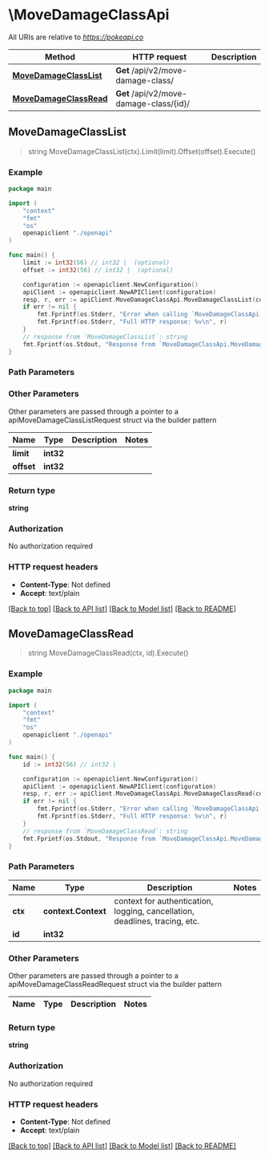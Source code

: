 # \MoveDamageClassApi

All URIs are relative to *https://pokeapi.co*

Method | HTTP request | Description
------------- | ------------- | -------------
[**MoveDamageClassList**](MoveDamageClassApi.md#MoveDamageClassList) | **Get** /api/v2/move-damage-class/ | 
[**MoveDamageClassRead**](MoveDamageClassApi.md#MoveDamageClassRead) | **Get** /api/v2/move-damage-class/{id}/ | 



## MoveDamageClassList

> string MoveDamageClassList(ctx).Limit(limit).Offset(offset).Execute()



### Example

```go
package main

import (
    "context"
    "fmt"
    "os"
    openapiclient "./openapi"
)

func main() {
    limit := int32(56) // int32 |  (optional)
    offset := int32(56) // int32 |  (optional)

    configuration := openapiclient.NewConfiguration()
    apiClient := openapiclient.NewAPIClient(configuration)
    resp, r, err := apiClient.MoveDamageClassApi.MoveDamageClassList(context.Background()).Limit(limit).Offset(offset).Execute()
    if err != nil {
        fmt.Fprintf(os.Stderr, "Error when calling `MoveDamageClassApi.MoveDamageClassList``: %v\n", err)
        fmt.Fprintf(os.Stderr, "Full HTTP response: %v\n", r)
    }
    // response from `MoveDamageClassList`: string
    fmt.Fprintf(os.Stdout, "Response from `MoveDamageClassApi.MoveDamageClassList`: %v\n", resp)
}
```

### Path Parameters



### Other Parameters

Other parameters are passed through a pointer to a apiMoveDamageClassListRequest struct via the builder pattern


Name | Type | Description  | Notes
------------- | ------------- | ------------- | -------------
 **limit** | **int32** |  | 
 **offset** | **int32** |  | 

### Return type

**string**

### Authorization

No authorization required

### HTTP request headers

- **Content-Type**: Not defined
- **Accept**: text/plain

[[Back to top]](#) [[Back to API list]](../README.md#documentation-for-api-endpoints)
[[Back to Model list]](../README.md#documentation-for-models)
[[Back to README]](../README.md)


## MoveDamageClassRead

> string MoveDamageClassRead(ctx, id).Execute()



### Example

```go
package main

import (
    "context"
    "fmt"
    "os"
    openapiclient "./openapi"
)

func main() {
    id := int32(56) // int32 | 

    configuration := openapiclient.NewConfiguration()
    apiClient := openapiclient.NewAPIClient(configuration)
    resp, r, err := apiClient.MoveDamageClassApi.MoveDamageClassRead(context.Background(), id).Execute()
    if err != nil {
        fmt.Fprintf(os.Stderr, "Error when calling `MoveDamageClassApi.MoveDamageClassRead``: %v\n", err)
        fmt.Fprintf(os.Stderr, "Full HTTP response: %v\n", r)
    }
    // response from `MoveDamageClassRead`: string
    fmt.Fprintf(os.Stdout, "Response from `MoveDamageClassApi.MoveDamageClassRead`: %v\n", resp)
}
```

### Path Parameters


Name | Type | Description  | Notes
------------- | ------------- | ------------- | -------------
**ctx** | **context.Context** | context for authentication, logging, cancellation, deadlines, tracing, etc.
**id** | **int32** |  | 

### Other Parameters

Other parameters are passed through a pointer to a apiMoveDamageClassReadRequest struct via the builder pattern


Name | Type | Description  | Notes
------------- | ------------- | ------------- | -------------


### Return type

**string**

### Authorization

No authorization required

### HTTP request headers

- **Content-Type**: Not defined
- **Accept**: text/plain

[[Back to top]](#) [[Back to API list]](../README.md#documentation-for-api-endpoints)
[[Back to Model list]](../README.md#documentation-for-models)
[[Back to README]](../README.md)

